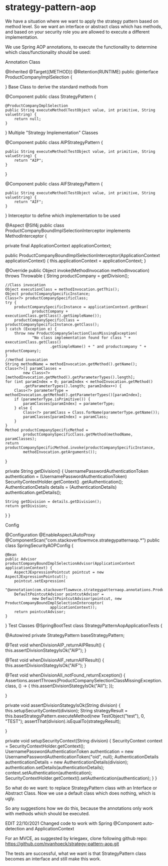 # strategy-pattern-aop

We have a situation where we want to apply the strategy pattern based on method level. So we want an interface or abstract class which has methods, and based on your security role you are allowed to execute a different implementation.

We use Spring AOP annotations, to execute the functionality to determine which class/functionality should be used:

Annotation Class

@Inherited
@Target({METHOD})
@Retention(RUNTIME)
public @interface ProductCompanyImplSelection {

}
Base Class to derive the standard methods from

@Component
public class StrategyPattern {

    @ProductCompanyImplSelection
    public String executeMethod(TestObject value, int primitive, String valueString) {
        return null;
    }

}
Multiple "Strategy Implementation" Classes

@Component
public class AIPStrategyPattern {

    public String executeMethod(TestObject value, int primitive, String valueString) {
        return "AIP";
    }

}

@Component
public class AIFStrategyPattern {

    public String executeMethod(TestObject value, int primitive, String valueString) {
        return "AIF";
    }

}
Interceptor to define which implementation to be used

@Aspect @Slf4j public class ProductCompanyBoundImplSelectionInterceptor implements MethodInterceptor {

private final ApplicationContext applicationContext;

public ProductCompanyBoundImplSelectionInterceptor(ApplicationContext applicationContext) {
    this.applicationContext = applicationContext;
}

@Override
public Object invoke(MethodInvocation methodInvocation) throws Throwable {
    String productCompany = getDivision();

    //Class invocation
    Object executionClass = methodInvocation.getThis();
    Object productCompanySpecificInstance;
    Class<?> productCompanySpecificClass;
    try {
        productCompanySpecificInstance = applicationContext.getBean(
                productCompany + executionClass.getClass().getSimpleName());
        productCompanySpecificClass = productCompanySpecificInstance.getClass();
    } catch (Exception e) {
        throw new ProductCompanySelectionClassMissingException(
                "No class implementation found for class " + executionClass.getClass()
                        .getSimpleName() + " and productcompany " + productCompany);
    }
    //method invocation
    String methodName = methodInvocation.getMethod().getName();
    Class<?>[] paramClasses =
            new Class<?>[methodInvocation.getMethod().getParameterTypes().length];
    for (int paramIndex = 0; paramIndex < methodInvocation.getMethod()
            .getParameterTypes().length; paramIndex++) {
        Class<?> parameterType = methodInvocation.getMethod().getParameterTypes()[paramIndex];
        if (parameterType.isPrimitive()) {
            paramClasses[paramIndex] = parameterType;
        } else {
            Class<?> paramClass = Class.forName(parameterType.getName());
            paramClasses[paramIndex] = paramClass;
        }
    }
    Method productCompanySpecificMethod =
            productCompanySpecificClass.getMethod(methodName, paramClasses);
    return productCompanySpecificMethod.invoke(productCompanySpecificInstance,
            methodInvocation.getArguments());

}

private String getDivision() {
    UsernamePasswordAuthenticationToken authentication =
            (UsernamePasswordAuthenticationToken) SecurityContextHolder.getContext()
                    .getAuthentication();
    AuthenticationDetails details = (AuthenticationDetails) authentication.getDetails();

    String getDivision = details.getDivision();
    return getDivision;
}
}

Config

@Configuration
@EnableAspectJAutoProxy
@ComponentScan("com.stackoverflowmvce.strategypatternaop.*")
public class SpringSecurityAOPConfig {

    @Bean
    public Advisor productCompanyBoundImplSelectionAdvisor(ApplicationContext applicationContext) {
        AspectJExpressionPointcut pointcut = new AspectJExpressionPointcut();
        pointcut.setExpression(
                "@annotation(com.stackoverflowmvce.strategypatternaop.annotations.ProductCompanyImplSelection)");
        DefaultPointcutAdvisor pointcutAdvisor =
                new DefaultPointcutAdvisor(pointcut, new ProductCompanyBoundImplSelectionInterceptor(
                        applicationContext));
        return pointcutAdvisor;
    }

}
Test Classes @SpringBootTest class StrategyPatternAopApplicationTests {

@Autowired
private StrategyPattern baseStrategyPattern;

@Test
void whenDivisionAIP_returnAIPResult() {
    this.assertDivisionStategyIsOk("AIP");
}

@Test
void whenDivisionAIF_returnAIFResult() {
    this.assertDivisionStategyIsOk("AIF");
}

@Test
void whenDivisionAII_notFound_returnException() {
    Assertions.assertThrows(ProductCompanySelectionClassMissingException.class, () -> {
        this.assertDivisionStategyIsOk("AII");
    });

}

private void assertDivisionStategyIsOk(String division) {
    this.setupSecurityContext(division);
    String strategyResult =
            this.baseStrategyPattern.executeMethod(new TestObject("test"), 0, "TEST");
    assertThat(division).isEqualTo(strategyResult);

}

private void setupSecurityContext(String division) {
    SecurityContext context = SecurityContextHolder.getContext();
    UsernamePasswordAuthenticationToken authentication =
            new UsernamePasswordAuthenticationToken("oid", null);
    AuthenticationDetails authenticationDetails = new AuthenticationDetails(division);
    authentication.setDetails(authenticationDetails);
    context.setAuthentication(authentication);
    SecurityContextHolder.getContext().setAuthentication(authentication);
}
}

So what do we want: to replace StrategyPattern class with an Interface or Abstract Class. Now we use a default class which does nothing, which is ugly.

So any suggestions how we do this, because the annotations only work with methods which should be executed.

EDIT 22/10/2021 Changed code to work with Spring @Component auto-detection and ApplicationContext

For an MVCE, as suggested by kriegaex, clone following github repo: https://github.com/nvanhoeck/strategy-pattern-aop.git

The tests are successful, what we want is that StrategyPattern class becomes an interface and still make this work.
